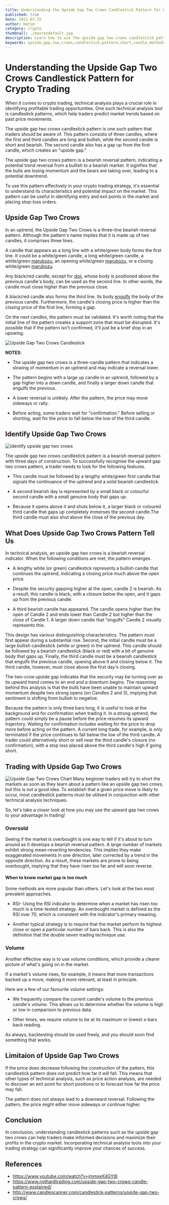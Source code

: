 ```yaml
---
title: Understanding the Upside Gap Two Crows Candlestick Pattern for Crypto Trading
published: true
date: 2021-07-15
author: Hatim
category: crypto
thumbnail: ./maxresdefault.jpg
description: Learn how to use the upside gap two crows candlestick pattern in your crypto trading strategy. Our guide provides a detailed analysis of this pattern and its potential impact on your trades.
keywords: upside,gap,two,crows,candlestick,pattern,chart,candle,methods
---
```


# Understanding the Upside Gap Two Crows Candlestick Pattern for Crypto Trading

When it comes to crypto trading, technical analysis plays a crucial role in identifying profitable trading opportunities. One such technical analysis tool is candlestick patterns, which help traders predict market trends based on past price movements.

The upside gap two crows candlestick pattern is one such pattern that traders should be aware of. This pattern consists of three candles, where the first and third candles are long and bullish, while the second candle is short and bearish. The second candle also has a gap up from the first candle, which creates an "upside gap."

The upside gap two crows pattern is a bearish reversal pattern, indicating a potential trend reversal from a bullish to a bearish market. It signifies that the bulls are losing momentum and the bears are taking over, leading to a potential downtrend.

To use this pattern effectively in your crypto trading strategy, it's essential to understand its characteristics and potential impact on the market. This pattern can be useful in identifying entry and exit points in the market and placing stop-loss orders.

## Upside Gap Two Crows

In an uptrend, the Upside Gap Two Crows is a three-line bearish reversal pattern.
Although the pattern's name implies that it is made up of two candles, it comprises three lines.

A candle that appears as a long line with a white/green body forms the first line.
It could be a white/green candle, a long white/green candle, a white/green [marubozu](https://anothertechs.com/crypto/belt-hold-line/), an opening white/green [marubozu](https://anothertechs.com/crypto/belt-hold-line/), or a closing white/green [marubozu](https://anothertechs.com/crypto/belt-hold-line/).

Any black/red candle, except for [doji](https://anothertechs.com/crypto/everything-you-need-to-know-about-doji-star/), whose body is positioned above the previous candle's body, can be used as the second line.
In other words, the candle must close higher than the previous close.

A black/red candle also forms the third line.
Its body [engulfs](https://anothertechs.com/crypto/the-engulfing-pattern/) the body of the previous candle.
Furthermore, the candle's closing price is higher than the closing price of the first line, forming a gap.

On the next candles, the pattern must be validated.
It's worth noting that the initial line of the pattern creates a support zone that must be disrupted.
It's possible that if the pattern isn't confirmed, it'll just be a brief stop in an upswing.

![Upside Gap Two Crows Candlestick](./upside-gap-two-crows.webp)

**NOTES**:

- The upside gap two crows is a three-candle pattern that indicates a slowing of momentum in an uptrend and may indicate a reversal lower.

- The pattern begins with a large up candle in an uptrend, followed by a gap higher into a down candle, and finally a larger down candle that engulfs the previous.

- A lower reversal is unlikely. After the pattern, the price may move sideways or rally.

- Before acting, some traders wait for "confirmation." Before selling or shorting, wait for the price to fall below the low of the third candle.

## Identify Upside Gap Two Crows

![identify upside gap two crows](./identify-upside-two-crows.webp)

The upside gap two crows candlestick pattern is a bearish reversal pattern with three days of construction.
To successfully recognise the upward gap two crows pattern, a trader needs to look for the following features.

- This candle must be followed by a lengthy white/green first candle that signals the continuance of the uptrend and a solid bearish candlestick.

- A second bearish day is represented by a small black or colourful second candle with a small genuine body that gaps up.

- Because it opens above it and shuts below it, a larger black or coloured third candle that gaps up completely immerses the second candle.The third candle must also shut above the close of the previous day.

## What Does Upside Gap Two Crows Pattern Tell Us

In technical analysis, an upside gap two crows is a bearish reversal indicator. When the following conditions are met, the pattern emerges.

- A lengthy white (or green) candlestick represents a bullish candle that continues the uptrend, indicating a closing price much above the open price.

- Despite the security gapping higher at the open, candle 2 is bearish.
  As a result, this candle is black, with a closure below the open, and it gaps up from the previous candle.

- A third bearish candle has appeared.
  The candle opens higher than the open of Candle 2 and ends lower than Candle 2 but higher than the close of Candle 1.
  A larger down candle that "engulfs" Candle 2 visually represents this.

This design has various distinguishing characteristics.
The pattern must first appear during a substantial rise.
Second, the initial candle must be a large bullish candlestick (white or green) in the uptrend.
This candle should be followed by a bearish candlestick (black or red) with a bit of genuine body that gaps up.
Finally, the third candle must be a bearish candlestick that engulfs the previous candle, opening above it and closing below it.
The third candle, however, must close above the first day's closing.

The two-crow upside gap indicates that the security may be turning over as its upward trend comes to an end and a downturn begins. The reasoning behind this analysis is that the bulls have been unable to maintain upward momentum despite two strong opens (on Candles 2 and 3), implying that sentiment is shifting from bullish to negative.

Because the pattern is only three bars long, it is useful to look at the background and for confirmation when trading it. In a strong uptrend, the pattern could simply be a pause before the price resumes its upward trajectory. Waiting for confirmation includes waiting for the price to drop more before acting on the pattern. A current long trade, for example, is only terminated if the price continues to fall below the low of the third candle. A trader could alternatively short or sell near the third candle's closure (no confirmation), with a stop loss placed above the third candle's high if going short.

## Trading with Upside Gap Two Crows

![Upside Gap Two Crows Chart](./trading-upside-gap-two-crows.webp)
Many beginner traders will try to short the markets as soon as they learn about a pattern like an upside gap two crows, but this is not a good idea.
To establish that a given price move is likely to occur, most candlestick patterns must be utilised in conjunction with other technical analysis techniques.

So, let's take a closer look at how you may use the upward gap two crows to your advantage in trading!

### Oversold

Seeing if the market is overbought is one way to tell if it's about to turn around as it develops a bearish reversal pattern.
A large number of markets exhibit strong mean-reverting tendencies.
This implies they make exaggerated movements in one direction, later corrected by a trend in the opposite direction.
As a result, these markets are prone to being overbought, implying that they have risen too far and will soon reverse.

#### When to know market gap is too much

Some methods are more popular than others.
Let's look at the two most prevalent approaches.

- RSI- Using the RSI indicator to determine when a market has risen too much is a time-tested strategy.
  An overbought market is defined as the RSI over 70, which is consistent with the indicator's primary meaning.

- Another typical strategy is to require that the market perform its highest close or open a particular number of bars back.
  This is also the definition that the double seven trading technique use.

### Volume

Another effective way is to use volume conditions, which provide a clearer picture of what's going on in the market.

If a market's volume rises, for example, it means that more transactions backed up a move, making it more relevant, at least in principle.

Here are a few of our favourite volume settings:

- We frequently compare the current candle's volume to the previous candle's volume.
  This allows us to determine whether the volume is high or low in comparison to previous data.

- Other times, we require volume to be at its maximum or lowest x-bars back reading.

As always, backtesting should be used freely, and you should soon find something that works.

## Limitaion of Upside Gap Two Crows

If the price does decrease following the construction of the pattern, this candlestick pattern does not predict how far it will fall.
This means that other types of technical analysis, such as price action analysis, are needed to discover an exit point for short positions or to forecast how far the price may fall.

The pattern does not always lead to a downward reversal.
Following the pattern, the price might either move sideways or continue higher.

## Conclusion

In conclusion, understanding candlestick patterns such as the upside gap two crows can help traders make informed decisions and maximize their profits in the crypto market. Incorporating technical analysis tools into your trading strategy can significantly improve your chances of success.

## References

- https://www.youtube.com/watch?v=jmmxeX4GYI8
- https://www.nothardtrading.com/upside-gap-two-crows-candle-pattern-explained/
- http://www.candlescanner.com/candlestick-patterns/upside-gap-two-crows/
